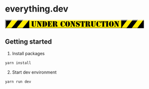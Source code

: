 # everything.dev

<img src="./assets/under-construction-bar-roll.gif" alt="under construction" >

## Getting started

1. Install packages

```cmd
yarn install
```

2. Start dev environment

```cmd
yarn run dev
```
